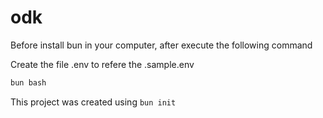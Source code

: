 # odk

Before install bun in your computer, after execute the following command

Create the file .env to refere the .sample.env

```bash
bun bash
```

This project was created using `bun init`
